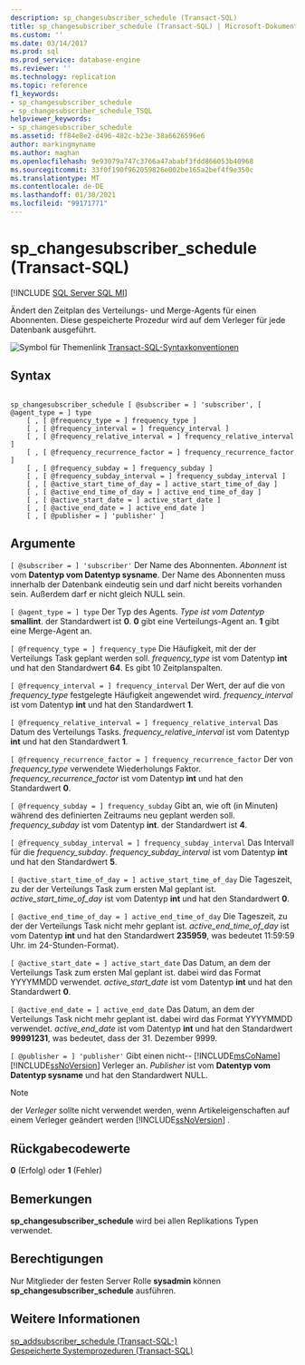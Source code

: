 ```yaml
---
description: sp_changesubscriber_schedule (Transact-SQL)
title: sp_changesubscriber_schedule (Transact-SQL) | Microsoft-Dokumentation
ms.custom: ''
ms.date: 03/14/2017
ms.prod: sql
ms.prod_service: database-engine
ms.reviewer: ''
ms.technology: replication
ms.topic: reference
f1_keywords:
- sp_changesubscriber_schedule
- sp_changesubscriber_schedule_TSQL
helpviewer_keywords:
- sp_changesubscriber_schedule
ms.assetid: ff84e8e2-d496-482c-b23e-38a6626596e6
author: markingmyname
ms.author: maghan
ms.openlocfilehash: 9e93079a747c3766a47ababf3fdd866053b40968
ms.sourcegitcommit: 33f0f190f962059826e002be165a2bef4f9e350c
ms.translationtype: MT
ms.contentlocale: de-DE
ms.lasthandoff: 01/30/2021
ms.locfileid: "99171771"
---
```

# <a name="sp_changesubscriber_schedule-transact-sql"></a>sp_changesubscriber_schedule (Transact-SQL)
[!INCLUDE [SQL Server SQL MI](../../includes/applies-to-version/sql-asdbmi.md)]

  Ändert den Zeitplan des Verteilungs- und Merge-Agents für einen Abonnenten. Diese gespeicherte Prozedur wird auf dem Verleger für jede Datenbank ausgeführt.  
  
 ![Symbol für Themenlink](../../database-engine/configure-windows/media/topic-link.gif "Symbol für Themenlink") [Transact-SQL-Syntaxkonventionen](../../t-sql/language-elements/transact-sql-syntax-conventions-transact-sql.md)  
  
## <a name="syntax"></a>Syntax  
  
```  
  
sp_changesubscriber_schedule [ @subscriber = ] 'subscriber', [ @agent_type = ] type  
    [ , [ @frequency_type = ] frequency_type ]  
    [ , [ @frequency_interval = ] frequency_interval ]  
    [ , [ @frequency_relative_interval = ] frequency_relative_interval ]  
    [ , [ @frequency_recurrence_factor = ] frequency_recurrence_factor ]  
    [ , [ @frequency_subday = ] frequency_subday ]  
    [ , [ @frequency_subday_interval = ] frequency_subday_interval ]  
    [ , [ @active_start_time_of_day = ] active_start_time_of_day ]  
    [ , [ @active_end_time_of_day = ] active_end_time_of_day ]  
    [ , [ @active_start_date = ] active_start_date ]  
    [ , [ @active_end_date = ] active_end_date ]  
    [ , [ @publisher = ] 'publisher' ]  
```  
  
## <a name="arguments"></a>Argumente  
`[ @subscriber = ] 'subscriber'` Der Name des Abonnenten. *Abonnent* ist vom **Datentyp vom Datentyp sysname**. Der Name des Abonnenten muss innerhalb der Datenbank eindeutig sein und darf nicht bereits vorhanden sein. Außerdem darf er nicht gleich NULL sein.  
  
`[ @agent_type = ] type` Der Typ des Agents. *Type ist vom Datentyp* **smallint**. der Standardwert ist **0**. **0** gibt eine Verteilungs-Agent an. **1** gibt eine Merge-Agent an.  
  
`[ @frequency_type = ] frequency_type` Die Häufigkeit, mit der der Verteilungs Task geplant werden soll. *frequency_type* ist vom Datentyp **int** und hat den Standardwert **64**. Es gibt 10 Zeitplanspalten.  
  
`[ @frequency_interval = ] frequency_interval` Der Wert, der auf die von *frequency_type* festgelegte Häufigkeit angewendet wird. *frequency_interval* ist vom Datentyp **int** und hat den Standardwert **1**.  
  
`[ @frequency_relative_interval = ] frequency_relative_interval` Das Datum des Verteilungs Tasks. *frequency_relative_interval* ist vom Datentyp **int** und hat den Standardwert **1**.  
  
`[ @frequency_recurrence_factor = ] frequency_recurrence_factor` Der von *frequency_type* verwendete Wiederholungs Faktor. *frequency_recurrence_factor* ist vom Datentyp **int** und hat den Standardwert **0**.  
  
`[ @frequency_subday = ] frequency_subday` Gibt an, wie oft (in Minuten) während des definierten Zeitraums neu geplant werden soll. *frequency_subday* ist vom Datentyp **int**. der Standardwert ist **4**.  
  
`[ @frequency_subday_interval = ] frequency_subday_interval` Das Intervall für die *frequency_subday*. *frequency_subday_interval* ist vom Datentyp **int** und hat den Standardwert **5**.  
  
`[ @active_start_time_of_day = ] active_start_time_of_day` Die Tageszeit, zu der der Verteilungs Task zum ersten Mal geplant ist. *active_start_time_of_day* ist vom Datentyp **int** und hat den Standardwert **0**.  
  
`[ @active_end_time_of_day = ] active_end_time_of_day` Die Tageszeit, zu der der Verteilungs Task nicht mehr geplant ist. *active_end_time_of_day* ist vom Datentyp **int** und hat den Standardwert **235959**, was bedeutet 11:59:59 Uhr. im 24-Stunden-Format).  
  
`[ @active_start_date = ] active_start_date` Das Datum, an dem der Verteilungs Task zum ersten Mal geplant ist. dabei wird das Format YYYYMMDD verwendet. *active_start_date* ist vom Datentyp **int** und hat den Standardwert **0**.  
  
`[ @active_end_date = ] active_end_date` Das Datum, an dem der Verteilungs Task nicht mehr geplant ist. dabei wird das Format YYYYMMDD verwendet. *active_end_date* ist vom Datentyp **int** und hat den Standardwert **99991231**, was bedeutet, dass der 31. Dezember 9999.  
  
`[ @publisher = ] 'publisher'` Gibt einen nicht-- [!INCLUDE[msCoName](../../includes/msconame-md.md)] [!INCLUDE[ssNoVersion](../../includes/ssnoversion-md.md)] Verleger an. *Publisher* ist vom **Datentyp vom Datentyp sysname** und hat den Standardwert NULL.  
  
> [!NOTE]  
>  der *Verleger* sollte nicht verwendet werden, wenn Artikeleigenschaften auf einem Verleger geändert werden [!INCLUDE[ssNoVersion](../../includes/ssnoversion-md.md)] .  
  
## <a name="return-code-values"></a>Rückgabecodewerte  
 **0** (Erfolg) oder **1** (Fehler)  
  
## <a name="remarks"></a>Bemerkungen  
 **sp_changesubscriber_schedule** wird bei allen Replikations Typen verwendet.  
  
## <a name="permissions"></a>Berechtigungen  
 Nur Mitglieder der festen Server Rolle **sysadmin** können **sp_changesubscriber_schedule** ausführen.  
  
## <a name="see-also"></a>Weitere Informationen  
 [sp_addsubscriber_schedule &#40;Transact-SQL-&#41;](../../relational-databases/system-stored-procedures/sp-addsubscriber-schedule-transact-sql.md)   
 [Gespeicherte Systemprozeduren &#40;Transact-SQL&#41;](../../relational-databases/system-stored-procedures/system-stored-procedures-transact-sql.md)  
  
  
